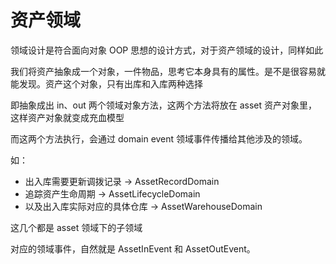 # 资产领域

领域设计是符合面向对象 OOP 思想的设计方式，对于资产领域的设计，同样如此

我们将资产抽象成一个对象，一件物品，思考它本身具有的属性。是不是很容易就能发现。资产这个对象，只有出库和入库两种选择

即抽象成出 in、out 两个领域对象方法，这两个方法将放在 asset 资产对象里，这样资产对象就变成充血模型

而这两个方法执行，会通过 domain event 领域事件传播给其他涉及的领域。

如： 

- 出入库需要更新调拨记录 -> AssetRecordDomain
- 追踪资产生命周期 -> AssetLifecycleDomain
- 以及出入库实际对应的具体仓库 -> AssetWarehouseDomain

这几个都是 asset 领域下的子领域

对应的领域事件，自然就是 AssetInEvent 和 AssetOutEvent。